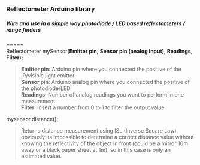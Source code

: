 ### Reflectometer Arduino library
##### Wire and use in a simple way photodiode / LED based reflectometers / range finders
=====
<br>
Reflectometer mySensor(**Emitter pin**, **Sensor pin (analog input)**, **Readings**, **Filter**);
> **Emitter pin**: Arduino pin where you connected the positive of the IR/visible light emitter<br>
> **Sensor pin**: Arduino analog pin where you connected the positive of the photodiode/LED <br>
> **Readings**: Number of analog readings you want to perform in one measurement<br>
> **Filter**: Insert a number from 0 to 1 to filter the output value<br>

mysensor.distance(); 
<br>
> Returns distance measurement using ISL (Inverse Square Law), obviously its impossible to determine a correct distance value without knowing the reflectivity of the object in front (could be a mirror 10m away or a black paper sheet at 1m), so in this case is only an estimated value.



